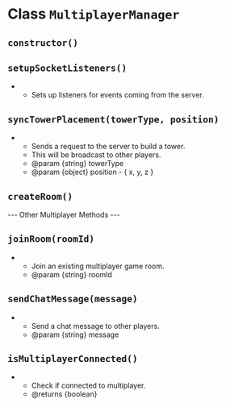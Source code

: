 # Class `MultiplayerManager`

## `constructor()`

## `setupSocketListeners()`

*
   * Sets up listeners for events coming from the server.

## `syncTowerPlacement(towerType, position)`

*
   * Sends a request to the server to build a tower.
   * This will be broadcast to other players.
   * @param {string} towerType 
   * @param {object} position - { x, y, z }

## `createRoom()`

--- Other Multiplayer Methods ---

## `joinRoom(roomId)`

*
   * Join an existing multiplayer game room.
   * @param {string} roomId

## `sendChatMessage(message)`

*
   * Send a chat message to other players.
   * @param {string} message

## `isMultiplayerConnected()`

*
   * Check if connected to multiplayer.
   * @returns {boolean}